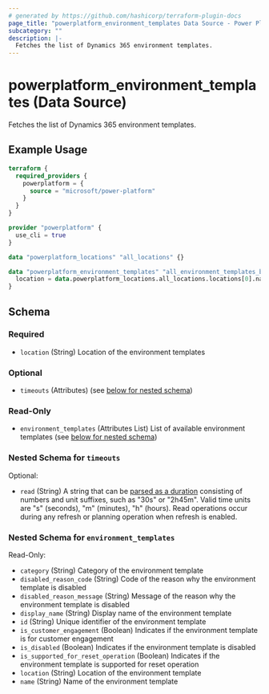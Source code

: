 ```yaml
---
# generated by https://github.com/hashicorp/terraform-plugin-docs
page_title: "powerplatform_environment_templates Data Source - Power Platform"
subcategory: ""
description: |-
  Fetches the list of Dynamics 365 environment templates.
---
```


# powerplatform_environment_templates (Data Source)

Fetches the list of Dynamics 365 environment templates.

## Example Usage

```terraform
terraform {
  required_providers {
    powerplatform = {
      source = "microsoft/power-platform"
    }
  }
}

provider "powerplatform" {
  use_cli = true
}

data "powerplatform_locations" "all_locations" {}

data "powerplatform_environment_templates" "all_environment_templates_by_location" {
  location = data.powerplatform_locations.all_locations.locations[0].name
}
```

<!-- schema generated by tfplugindocs -->
## Schema

### Required

- `location` (String) Location of the environment templates

### Optional

- `timeouts` (Attributes) (see [below for nested schema](#nestedatt--timeouts))

### Read-Only

- `environment_templates` (Attributes List) List of available environment templates (see [below for nested schema](#nestedatt--environment_templates))

<a id="nestedatt--timeouts"></a>
### Nested Schema for `timeouts`

Optional:

- `read` (String) A string that can be [parsed as a duration](https://pkg.go.dev/time#ParseDuration) consisting of numbers and unit suffixes, such as "30s" or "2h45m". Valid time units are "s" (seconds), "m" (minutes), "h" (hours). Read operations occur during any refresh or planning operation when refresh is enabled.


<a id="nestedatt--environment_templates"></a>
### Nested Schema for `environment_templates`

Read-Only:

- `category` (String) Category of the environment template
- `disabled_reason_code` (String) Code of the reason why the environment template is disabled
- `disabled_reason_message` (String) Message of the reason why the environment template is disabled
- `display_name` (String) Display name of the environment template
- `id` (String) Unique identifier of the environment template
- `is_customer_engagement` (Boolean) Indicates if the environment template is for customer engagement
- `is_disabled` (Boolean) Indicates if the environment template is disabled
- `is_supported_for_reset_operation` (Boolean) Indicates if the environment template is supported for reset operation
- `location` (String) Location of the environment template
- `name` (String) Name of the environment template
